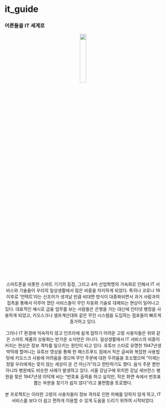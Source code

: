 # it_guide
### 어른들을 IT 세계로

<center> <img src="https://user-images.githubusercontent.com/74346290/145377814-5967946a-88df-4a7c-9963-0566c02b9651.png" width="20%"> <center>

 스마트폰을 비롯한 스마트 기기의 등장, 그리고 4차 산업혁명의 가속화로 인해서 IT 서비스와 기술들이 우리의 일상생활에서 많은 비중을 차지하게 되었다. 특히나 코로나 19 이후로 ‘언택트’라는 신조어가 생겨날 만큼 비대면 방식이 대중화되면서 과거 사람과의 접촉을 통해서 이루어 졌던 서비스들이 무인 자동화 기술로 대체되는 현상이 일어나고 있다. 대표적인 예시로 금융 업무를 보는 사람들은 은행을 가는 대신에 인터넷 뱅킹을 사용하게 되었고, 키오스크나 셀프계산대와 같은 무인 시스템을 도입하는 점포들이 빠르게 증가하고 있다.  
 <br>
그러나 IT 환경에 익숙하지 않고 인프라에 쉽게 접하기 어려운 고령 사용자들은 위와 같은 스마트 제품의 상용화는 반가운 소식만은 아니다. 일상생활에서 IT 서비스의 비중이 커지는 현상은 정보 격차를 일으키는 원인이 되고 있다. 유튜브 스타로 유명한 1947년생 박막례 할머니는 유튜브 영상을 통해 한 패스트푸드 점에서 작은 글씨와 복잡한 사용법 탓에 키오스크 사용에 어려움을 겪으며 무인 주문에 대한 두려움을 호소했으며 “이제는 정말 우리에게는 맞지 않는 세상이 온 건 아닌가”라고 한탄하기도 했다. 음식 주문 뿐만 아니라 병원에도 비슷한 사례가 발생하고 있다. 서울 강남구에 위치한 강남 세브란스 병원을 찾은 1947년생 이덕제 씨는 “번호표 출력을 하고 싶지만, 작은 화면 속에서 번호표 뽑는 부분을 찾기가 쉽지 않다”라고 불편함을 토로했다.  
<br>
본 프로젝트는 이러한 고령의 사용자들이 정보 격차로 인한 피해를 당하지 않게 하고, IT 서비스를 보다 더 쉽고 편하게 이용할 수 있게 도움을 드리기 위하여 시작되었다.
